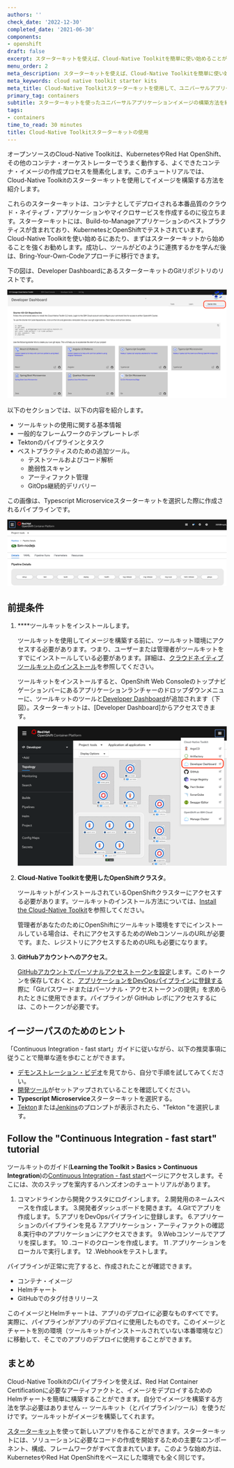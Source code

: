 ```yaml
---
authors: ''
check_date: '2022-12-30'
completed_date: '2021-06-30'
components:
- openshift
draft: false
excerpt: スターターキットを使えば、Cloud-Native Toolkitを簡単に使い始めることができます。ユニバーサル・アプリケーション・イメージを構築するための使用方法をご紹介します。
menu_order: 2
meta_description: スターターキットを使えば、Cloud-Native Toolkitを簡単に使い始めることができます。ユニバーサル・アプリケーション・イメージを構築するための使用方法をご紹介します。
meta_keywords: cloud native toolkit starter kits
meta_title: Cloud-Native Toolkitスターターキットを使用して、ユニバーサルアプリケーションイメージを構築する。
primary_tag: containers
subtitle: スターターキットを使ったユニバーサルアプリケーションイメージの構築方法を紹介
tags:
- containers
time_to_read: 30 minutes
title: Cloud-Native Toolkitスターターキットの使用
---
```


オープンソースのCloud-Native Toolkitは、KubernetesやRed Hat OpenShift、その他のコンテナ・オーケストレーターでうまく動作する、よくできたコンテナ・イメージの作成プロセスを簡素化します。このチュートリアルでは、Cloud-Native Toolkitのスターターキットを使用してイメージを構築する方法を紹介します。

これらのスターターキットは、コンテナとしてデプロイされる本番品質のクラウド・ネイティブ・アプリケーションやマイクロサービスを作成するのに役立ちます。スターターキットには、Build-to-Manageアプリケーションのベストプラクティスが含まれており、KubernetesとOpenShiftでテストされています。Cloud-Native Toolkitを使い始めるにあたり、まずはスターターキットから始めることを強くお勧めします。成功し、ツールがどのように連携するかを学んだ後は、Bring-Your-Own-Codeアプローチに移行できます。

下の図は、Developer DashboardにあるスターターキットのGitリポジトリのリストです。

![starter_kits.png](images/starter_kits.png)

以下のセクションでは、以下の内容を紹介します。

* ツールキットの使用に関する基本情報
* 一般的なフレームワークのテンプレートレポ
* Tektonのパイプラインとタスク
* ベストプラクティスのための追加ツール。
  * テストツールおよびコード解析
  * 脆弱性スキャン
  * アーティファクト管理
  * GitOps継続的デリバリー

この画像は、Typescript Microserviceスターターキットを選択した際に作成されるパイプラインです。

![pipeline.png](images/pipeline.png)

## 前提条件

1. ****ツールキットをインストールします。

    ツールキットを使用してイメージを構築する前に、ツールキット環境にアクセスする必要があります。つまり、ユーザーまたは管理者がツールキットをすでにインストールしている必要があります。詳細は、[クラウドネイティブツールキットのインストール](/learningpaths/build-images-cloud-native-toolkit/install-toolkit)を参照してください。

    ツールキットをインストールすると、OpenShift Web Consoleのトップナビゲーションバーにあるアプリケーションランチャーのドロップダウンメニューに、ツールキットのツールと[Developer Dashboard](https://cloudnativetoolkit.dev/getting-started-day-1/dashboard/)が追加されます（下図）。スターターキットは、[Developer Dashboard]からアクセスできます。

    ![tools.png](images/tools.png)

1. **Cloud-Native Toolkitを使用したOpenShiftクラスタ**。

    ツールキットがインストールされているOpenShiftクラスターにアクセスする必要があります。ツールキットのインストール方法については、[Install the Cloud-Native Toolkit](https://developer.ibm.com/learningpaths/build-images-cloud-native-toolkit/install-toolkit/)を参照してください。

    管理者があなたのためにOpenShiftにツールキット環境をすでにインストールしている場合は、それにアクセスするためのWebコンソールのURLが必要です。また、レジストリにアクセスするためのURLも必要になります。

1. **GitHubアカウントへのアクセス**。

    [GitHubアカウントでパーソナルアクセストークンを設定](https://cloudnativetoolkit.dev/learning/dev-setup/#github-account)します。このトークンを保存しておくと、[アプリケーションをDevOpsパイプラインに登録する](https://cloudnativetoolkit.dev/learning/fast-ci/#5-register-the-application-in-a-devops-pipeline)際に「Gitパスワードまたはパーソナル・アクセストークンの提供」を求められたときに使用できます。パイプラインが GitHub レポにアクセスするには、このトークンが必要です。

## イージーパスのためのヒント

「Continuous Integration - fast start」ガイドに従いながら、以下の推奨事項に従うことで簡単な道を歩むことができます。

* [デモンストレーション・ビデオ](https://cloudnativetoolkit.dev/getting-started-day-1/deploy-app)を見てから、自分で手順を試してみてください。
* [開発ツール](https://cloudnativetoolkit.dev/getting-started/dev-env-setup)がセットアップされていることを確認してください。
* **Typescript Microservice**スターターキットを選択する。
* [Tekton](https://tekton.dev/)または[Jenkins](https://www.jenkins.io/)のプロンプトが表示されたら、"Tekton "を選択します。

## Follow the "Continuous Integration - fast start" tutorial

ツールキットのガイド(**Learning the Toolkit > Basics > Continuous Integration**)の[Continuous Integration - fast start](https://cloudnativetoolkit.dev/learning/fast-ci/)ページにアクセスします。そこには、次のステップを案内するハンズオンのチュートリアルがあります。

1. コマンドラインから開発クラスタにログインします。
2.開発用のネームスペースを作成します。
3.開発者ダッシュボードを開きます。
4.Gitでアプリを作成します。
5.アプリをDevOpsパイプラインに登録します。
6.アプリケーションのパイプラインを見る
7.アプリケーション・アーティファクトの確認
8.実行中のアプリケーションにアクセスできます。
9.Webコンソールでアプリを探します。
10 .コードのクローンを作成します。
11 .アプリケーションをローカルで実行します。
12 .Webhookをテストします。

パイプラインが正常に完了すると、作成されたことが確認できます。

* コンテナ・イメージ
* Helmチャート
* GitHubでのタグ付きリリース

このイメージとHelmチャートは、アプリのデプロイに必要なものすべてです。実際に、パイプラインがアプリのデプロイに使用したものです。このイメージとチャートを別の環境（ツールキットがインストールされていない本番環境など）に移動して、そこでのアプリのデプロイに使用することができます。

## まとめ

Cloud-Native ToolkitのCIパイプラインを使えば、Red Hat Container Certificationに必要なアーティファクトと、イメージをデプロイするためのHelmチャートを簡単に構築することができます。自分でイメージを構築する方法を学ぶ必要はありません -- ツールキット（とパイプライン/ツール）を使うだけです。ツールキットがイメージを構築してくれます。

[スターターキット](https://cloudnativetoolkit.dev/reference/starter-kit/starter-kit/)を使って新しいアプリを作ることができます。スターターキットには、ソリューションに必要なコードの作成を開始するための主要なコンポーネント、構成、フレームワークがすべて含まれています。このような始め方は、KubernetesやRed Hat OpenShiftをベースにした環境でも全く同じです。